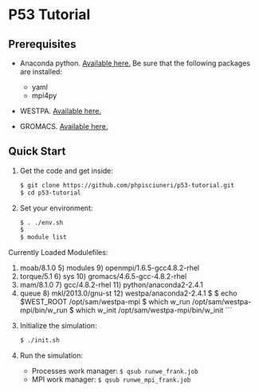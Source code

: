 # P53 Tutorial

## Prerequisites

* Anaconda python.  [Available here.](https://www.continuum.io/downloads)  Be sure that the following packages are installed:

  - yaml
  - mpi4py
  
* WESTPA.  [Available here.](https://westpa.github.io/westpa/)
* GROMACS.  [Available here.](http://www.gromacs.org)

## Quick Start

1. Get the code and get inside:

   ```bash
   $ git clone https://github.com/phpisciuneri/p53-tutorial.git
   $ cd p53-tutorial
   ```
   
2. Set your environment:

	```bash
	$ . ./env.sh
	$
	$ module list
Currently Loaded Modulefiles:
  1) moab/8.1.0                     5) modules                        9) openmpi/1.6.5-gcc4.8.2-rhel
  2) torque/5.1                     6) sys                           10) gromacs/4.6.5-gcc-4.8.2-rhel
  3) mam/8.1.0                      7) gcc/4.8.2-rhel                11) python/anaconda2-2.4.1
  4) queue                          8) mkl/2013.0/gnu-st             12) westpa/anaconda2-2.4.1
   $
   $ echo $WEST_ROOT
/opt/sam/westpa-mpi
   $ which w_run
/opt/sam/westpa-mpi/bin/w_run
   $ which w_init
/opt/sam/westpa-mpi/bin/w_init
	```
   
3. Initialize the simulation:
   
   ```bash
   $ ./init.sh
   ```

4. Run the simulation:

   * Processes work manager: `$ qsub runwe_frank.job`
   * MPI work manager: `$ qsub runwe_mpi_frank.job`